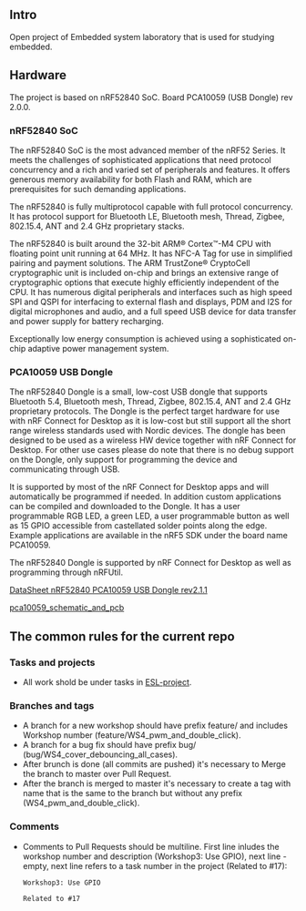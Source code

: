 ## Intro
Open project of Embedded system laboratory that is used for studying embedded.

## Hardware
The project is based on nRF52840 SoC. Board PCA10059 (USB Dongle) rev 2.0.0.

### nRF52840 SoC

The nRF52840 SoC is the most advanced member of the nRF52 Series. It meets the challenges of sophisticated applications that need protocol concurrency and a rich and varied set of peripherals and features.  It offers generous memory availability for both Flash and RAM, which are prerequisites for such demanding applications.

The nRF52840 is fully multiprotocol capable with full protocol concurrency. It has protocol support for Bluetooth LE, Bluetooth mesh, Thread, Zigbee, 802.15.4, ANT and 2.4 GHz proprietary stacks.

The nRF52840 is built around the 32-bit ARM® Cortex™-M4 CPU with floating point unit running at 64 MHz. It has NFC-A Tag for use in simplified pairing and payment solutions. The ARM TrustZone® CryptoCell cryptographic unit is included on-chip and brings an extensive range of cryptographic options that execute highly efficiently independent of the CPU. It has numerous digital peripherals and interfaces such as high speed SPI and QSPI for interfacing to external flash and displays, PDM and I2S for digital microphones and audio, and a full speed USB device for data transfer and power supply for battery recharging. 

Exceptionally low energy consumption is achieved using a sophisticated on-chip adaptive power management system.

### PCA10059 USB Dongle

The nRF52840 Dongle is a small, low-cost USB dongle that supports Bluetooth 5.4, Bluetooth mesh, Thread, Zigbee, 802.15.4, ANT and 2.4 GHz proprietary protocols. The Dongle is the perfect target hardware for use with nRF Connect for Desktop as it is low-cost but still support all the short range wireless standards used with Nordic devices. The dongle has been designed to be used as a wireless HW device together with nRF Connect for Desktop. For other use cases please do note that there is no debug support on the Dongle, only support for programming the device and communicating through USB.

It is supported by most of the nRF Connect for Desktop apps and will automatically be programmed if needed. In addition custom applications can be compiled and downloaded to the Dongle. It has a user programmable RGB LED, a green LED, a user programmable button as well as 15 GPIO accessible from castellated solder points along the edge. Example applications are available in the nRF5 SDK under the board name PCA10059.

The nRF52840 Dongle is supported by nRF Connect for Desktop as well as programming through nRFUtil.

[DataSheet nRF52840 PCA10059 USB Dongle rev2.1.1](https://github.com/user-attachments/files/17661709/DataSheet.nRF52840.PCA10059.USB.Dongle.v2.1.1.pdf)

[pca10059_schematic_and_pcb](https://github.com/user-attachments/files/17661461/pca10059_schematic_and_pcb.pdf)

## The common rules for the current repo

### Tasks and projects
- All work shold be under tasks in [ESL-project](https://github.com/users/Andrewbooq/projects/2).

### Branches and tags
- A branch for a new workshop should have prefix feature/ and includes Workshop number (feature/WS4_pwm_and_double_click).
- A branch for a bug fix should have prefix bug/ (bug/WS4_cover_debouncing_all_cases).
- After brunch is done (all commits are pushed) it's necessary to Merge the branch to master over Pull Request.
- After the branch is merged to master it's necessary to create a tag with name that is the same to the branch but without any prefix (WS4_pwm_and_double_click).

### Comments
- Comments to Pull Requests should be multiline. First line inludes the workshop number and description (Workshop3: Use GPIO), next line - empty, next line refers to a task number in the project (Related to #17):
  ```
  Workshop3: Use GPIO
  
  Related to #17
  ```


